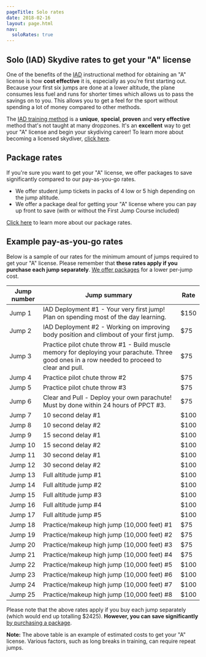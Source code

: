 ```yaml
---
pageTitle: Solo rates
date: 2018-02-16
layout: page.html
nav:
  soloRates: true
---
```


## Solo (IAD) Skydive rates to get your "A" license

One of the benefits of the [IAD](../instructor-assisted-deployment) instructional method for obtaining an "A" license is how __cost effective__ it is, especially as you're first starting out. Because your first six jumps are done at a lower altitude, the plane consumes less fuel and runs for shorter times which allows us to pass the savings on to you. This allows you to get a feel for the sport without spending a lot of money compared to other methods.

The [IAD training method](../instructor-assisted-deployment) is a __unique__, __special__, __proven__ and __very effective__ method that's not taught at many dropzones. It's an __excellent__ way to get your "A" license and begin your skydiving career! To learn more about becoming a licensed skydiver, [click here](../become-a-licensed-skydiver).

## Package rates

If you're sure you want to get your "A" license, we offer packages to save significantly compared to our pay-as-you-go rates.

 * We offer student jump tickets in packs of 4 low or 5 high depending on the jump altitude.
 * We offer a package deal for getting your "A" license where you can pay up front to save (with or without the First Jump Course included)

[Click here](../packages) to learn more about our package rates.

## Example pay-as-you-go rates
Below is a sample of our rates for the minimum amount of jumps required to get your "A" license. Please remember that __these rates apply if you purchase each jump separately__. [We offer packages](../packages) for a lower per-jump cost.

<table class="jump-rate-table">
<thead>
<tr>
<th>Jump number</th>
<th>Jump summary</th>
<th>Rate</th>
</tr>
</thead>
<tbody>
<tr>
<td>Jump 1</td>
<td>IAD Deployment #1 - Your very first jump! Plan on spending most of the day learning.</td>
<td>$150</td>
</tr>
<tr>
<td>Jump 2</td>
<td>IAD Deployment #2 - Working on improving body position and climbout of your first jump.</td>
<td>$75</td>
</tr>
<tr>
<td>Jump 3</td>
<td>Practice pilot chute throw #1 - Build muscle memory for deploying your parachute. Three good ones in a row needed to proceed to clear and pull.</td>
<td>$75</td>
</tr>
<tr>
<td>Jump 4</td>
<td>Practice pilot chute throw #2</td>
<td>$75</td>
</tr>
<tr>
<td>Jump 5</td>
<td>Practice pilot chute throw #3</td>
<td>$75</td>
</tr>
<tr>
<td>Jump 6</td>
<td>Clear and Pull - Deploy your own parachute! Must by done within 24 hours of PPCT #3.</td>
<td>$75</td>
</tr>
<tr>
<td>Jump 7</td>
<td>10 second delay #1</td>
<td>$100</td>
</tr>
<tr>
<td>Jump 8</td>
<td>10 second delay #2</td>
<td>$100</td>
</tr>
<tr>
<td>Jump 9</td>
<td>15 second delay #1</td>
<td>$100</td>
</tr>
<tr>
<td>Jump 10</td>
<td>15 second delay #2</td>
<td>$100</td>
</tr>
<tr>
<td>Jump 11</td>
<td>30 second delay #1</td>
<td>$100</td>
</tr>
<tr>
<td>Jump 12</td>
<td>30 second delay #2</td>
<td>$100</td>
</tr>
<tr>
<td>Jump 13</td>
<td>Full altitude jump #1</td>
<td>$100</td>
</tr>
<tr>
<td>Jump 14</td>
<td>Full altitude jump #2</td>
<td>$100</td>
</tr>
<tr>
<td>Jump 15</td>
<td>Full altitude jump #3</td>
<td>$100</td>
</tr>
<tr>
<td>Jump 16</td>
<td>Full altitude jump #4</td>
<td>$100</td>
</tr>
<tr>
<td>Jump 17</td>
<td>Full altitude jump #5</td>
<td>$100</td>
</tr>
<tr>
<td>Jump 18</td>
<td>Practice/makeup high jump (10,000 feet) #1</td>
<td>$75</td>
</tr>
<tr>
<td>Jump 19</td>
<td>Practice/makeup high jump (10,000 feet) #2</td>
<td>$75</td>
</tr>
<tr>
<td>Jump 20</td>
<td>Practice/makeup high jump (10,000 feet) #3</td>
<td>$75</td>
</tr>
<tr>
<td>Jump 21</td>
<td>Practice/makeup high jump (10,000 feet) #4</td>
<td>$75</td>
</tr>
<tr>
<td>Jump 22</td>
<td>Practice/makeup high jump (10,000 feet) #5</td>
<td>$100</td>
</tr>
<tr>
<td>Jump 23</td>
<td>Practice/makeup high jump (10,000 feet) #6</td>
<td>$100</td>
</tr>
<tr>
<td>Jump 24</td>
<td>Practice/makeup high jump (10,000 feet) #7</td>
<td>$100</td>
</tr>
<tr>
<td>Jump 25</td>
<td>Practice/makeup high jump (10,000 feet) #8</td>
<td>$100</td>
</tr>
</tbody>
</table>

Please note that the above rates apply if you buy each jump separately (which would end up totalling $2425). __However, you can save significantly__ [by purchasing a package](../packages).

__Note:__ The above table is an example of estimated costs to get your "A" license. Various factors, such as long breaks in training, can require repeat jumps.